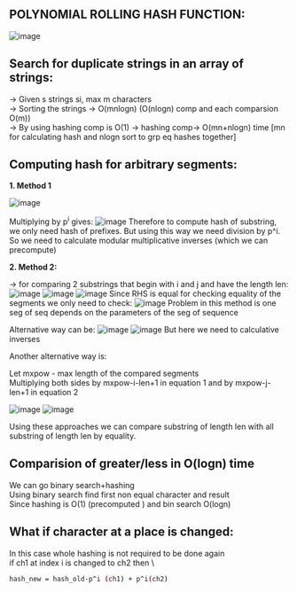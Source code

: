 **POLYNOMIAL ROLLING HASH FUNCTION:**
--
![image](https://user-images.githubusercontent.com/94597499/175011158-bdb00ea6-7f69-4f79-9841-cff3613c3169.png)

**Search for duplicate strings in an array of strings:**
--
-> Given s strings si, max m characters\
-> Sorting the strings -> O(mnlogn) (O(nlogn) comp and each comparsion O(m))\
-> By using hashing comp is O(1) -> hashing comp-> O(mn+nlogn) time [mn for calculating hash and nlogn sort to grp eq hashes together]

**Computing hash for arbitrary segments:**
--

**1. Method 1**


![image](https://user-images.githubusercontent.com/94597499/175012062-e569aa6b-6a27-416b-b12a-eb8553563eae.png)

Multiplying by p<sup>i</sup> gives:
![image](https://user-images.githubusercontent.com/94597499/175012178-dc9c644c-5a51-4754-940e-71430a4ae184.png)
Therefore to compute hash of substring, we only need hash of prefixes. But using this way we need division by p^i. So we need to calculate modular multiplicative inverses (which we can precompute)

**2. Method 2:**

-> for comparing 2 substrings that begin with i and j and have the length len:
![image](https://user-images.githubusercontent.com/94597499/175013181-17596ecb-e001-41e3-b516-56c1b474497c.png)
![image](https://user-images.githubusercontent.com/94597499/175013207-f1be997c-027b-4fbb-bb24-756ca69782c6.png)
![image](https://user-images.githubusercontent.com/94597499/175013255-533273fe-c690-4502-9b34-7b09013df909.png)
Since RHS is equal for checking equality of the segments we only need to check:
![image](https://user-images.githubusercontent.com/94597499/175013421-64e58ec6-fc0c-4012-9c53-b88554a7251e.png)
Problem in this method is one seg of seq depends on the parameters of the seg of sequence 

Alternative way can be:
![image](https://user-images.githubusercontent.com/94597499/175013686-93e0c506-97a5-4ee2-a1db-ee5c92ea6e67.png)
![image](https://user-images.githubusercontent.com/94597499/175013712-3a5fdf43-f3d3-4970-b472-8d9b17ac8a16.png)
But here we need to calculative inverses 

Another alternative way is:

Let mxpow - max length of the compared segments\
Multiplying both sides by mxpow-i-len+1 in equation 1 and by mxpow-j-len+1 in equation 2

![image](https://user-images.githubusercontent.com/94597499/175014608-4f4e69c2-804f-473a-a1bd-866662359c9d.png)
![image](https://user-images.githubusercontent.com/94597499/175014658-5b2dc485-7540-457b-828f-49bf0c728dd1.png)

Using these approaches we can compare substring of length len with all substring of length len by equality.

**Comparision of greater/less in O(logn) time**
--
We can go binary search+hashing\
Using binary search find first non equal character and result\
Since hashing is O(1) (precomputed ) and bin search O(logn)

**What if character at a place is changed:**
--
In this case whole hashing is not required to be done again\
if ch1 at index i is changed to ch2 then \
```sh
hash_new = hash_old-p^i (ch1) + p^i(ch2)
```

